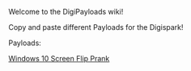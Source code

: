 Welcome to the DigiPayloads wiki!

Copy and paste different Payloads for the Digispark!

Payloads:

[Windows 10 Screen Flip Prank](https://github.com/WifiLANDucky/DigiPayloads/wiki/Digispark-Screen-Flipping-Payload)